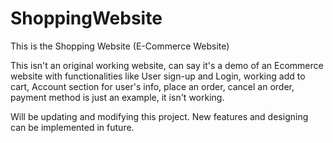 # ShoppingWebsite
This is the  Shopping Website (E-Commerce Website)
<p>This isn't an original working website, can say it's a demo of an Ecommerce website with functionalities like User sign-up and Login, working add to cart, Account section for user's info, place an order, cancel an order, payment method is just an example, it isn't working.</p>
<p>Will be updating and modifying this project. New features and designing can be implemented in future.</p> 
